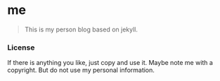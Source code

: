# me

> This is my person blog based on jekyll.

### License

If there is anything you like, just copy and use it. Maybe note me with a copyright. But do not use my personal information.
